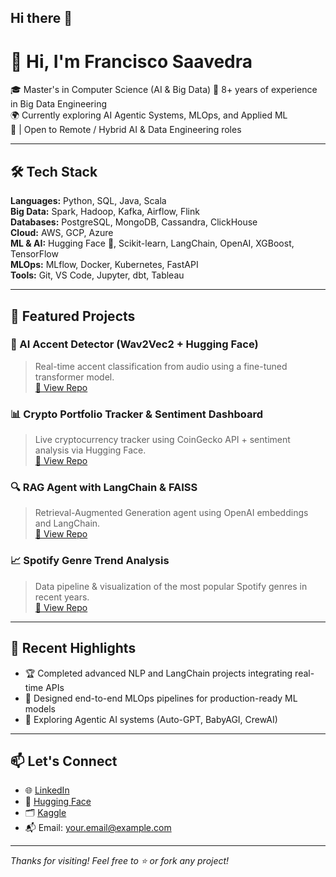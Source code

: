 ## Hi there 👋

<!--
**fsaavedra0003/fsaavedra0003** is a ✨ _special_ ✨ repository because its `README.md` (this file) appears on your GitHub profile.

Here are some ideas to get you started:

- 🔭 I’m currently working on ...
- 🌱 I’m currently learning ...
- 👯 I’m looking to collaborate on ...
- 🤔 I’m looking for help with ...
- 💬 Ask me about ...
- 📫 How to reach me: ...
- 😄 Pronouns: ...
- ⚡ Fun fact: ...
-->

# 👋 Hi, I'm Francisco Saavedra

🎓 Master's in Computer Science (AI & Big Data) 
💼 8+ years of experience in Big Data Engineering  
🌍 Currently exploring AI Agentic Systems, MLOps, and Applied ML  
📍  | Open to Remote / Hybrid AI & Data Engineering roles

---

## 🛠️ Tech Stack

**Languages:** Python, SQL, Java, Scala  
**Big Data:** Spark, Hadoop, Kafka, Airflow, Flink  
**Databases:** PostgreSQL, MongoDB, Cassandra, ClickHouse  
**Cloud:** AWS, GCP, Azure  
**ML & AI:** Hugging Face 🤗, Scikit-learn, LangChain, OpenAI, XGBoost, TensorFlow  
**MLOps:** MLflow, Docker, Kubernetes, FastAPI  
**Tools:** Git, VS Code, Jupyter, dbt, Tableau

---

## 🚀 Featured Projects

### 🎯 AI Accent Detector (Wav2Vec2 + Hugging Face)
> Real-time accent classification from audio using a fine-tuned transformer model.  
[🔗 View Repo](https://github.com/your-username/ai-accent-detector)

### 📊 Crypto Portfolio Tracker & Sentiment Dashboard
> Live cryptocurrency tracker using CoinGecko API + sentiment analysis via Hugging Face.  
[🔗 View Repo](https://github.com/your-username/crypto-dashboard)

### 🔍 RAG Agent with LangChain & FAISS
> Retrieval-Augmented Generation agent using OpenAI embeddings and LangChain.  
[🔗 View Repo](https://github.com/your-username/langchain-rag-agent)

### 📈 Spotify Genre Trend Analysis
> Data pipeline & visualization of the most popular Spotify genres in recent years.  
[🔗 View Repo](https://github.com/your-username/spotify-genre-trends)

---

## 📄 Recent Highlights

- 🏆 Completed advanced NLP and LangChain projects integrating real-time APIs  
- 🧠 Designed end-to-end MLOps pipelines for production-ready ML models  
- 🔬 Exploring Agentic AI systems (Auto-GPT, BabyAGI, CrewAI)

---

## 📫 Let's Connect

- 🌐 [LinkedIn](https://linkedin.com/in/your-profile)
- 🧠 [Hugging Face](https://huggingface.co/your-profile)
- 🗂️ [Kaggle](https://kaggle.com/your-profile)
- 📬 Email: your.email@example.com

---

_Thanks for visiting! Feel free to ⭐️ or fork any project!_

